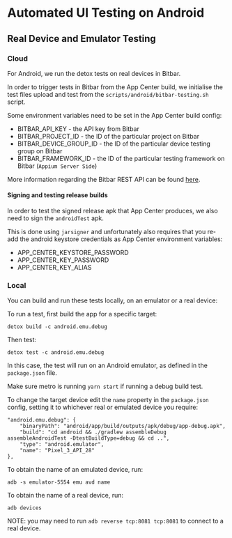 # Automated UI Testing on Android

## Real Device and Emulator Testing

### Cloud
For Android, we run the detox tests on real devices in Bitbar.

In order to trigger tests in Bitbar from the App Center build, we initialise the test files upload and test from the `scripts/android/bitbar-testing.sh` script.

Some environment variables need to be set in the App Center build config:

- BITBAR_API_KEY - the API key from Bitbar
- BITBAR_PROJECT_ID - the ID of the particular project on Bitbar
- BITBAR_DEVICE_GROUP_ID - the ID of the particular device testing group on Bitbar
- BITBAR_FRAMEWORK_ID - the ID of the particular testing framework on Bitbar (`Appium Server Side`)

More information regarding the Bitbar REST API can be found [here](https://docs.bitbar.com/testing/api/index.html).

#### Signing and testing release builds

In order to test the signed release apk that App Center produces, we also need to sign the `androidTest` apk.

This is done using `jarsigner` and unfortunately also requires that you re-add the android keystore credentials as App Center environment variables:

- APP_CENTER_KEYSTORE_PASSWORD
- APP_CENTER_KEY_PASSWORD
- APP_CENTER_KEY_ALIAS

### Local

You can build and run these tests locally, on an emulator or a real device:

To run a test, first build the app for a specific target:

`detox build -c android.emu.debug`

Then test:

`detox test -c android.emu.debug`

In this case, the test will run on an Android emulator, as defined in the `package.json` file.

Make sure metro is running `yarn start` if running a debug build test.

To change the target device edit the `name` property in the `package.json` config, setting it to whichever real or emulated device you require:

```
"android.emu.debug": {
    "binaryPath": "android/app/build/outputs/apk/debug/app-debug.apk",
    "build": "cd android && ./gradlew assembleDebug assembleAndroidTest -DtestBuildType=debug && cd ..",
    "type": "android.emulator",
    "name": "Pixel_3_API_28"
},
```

To obtain the name of an emulated device, run:

`adb -s emulator-5554 emu avd name`

To obtain the name of a real device, run:

`adb devices`

NOTE: you may need to run `adb reverse tcp:8081 tcp:8081` to connect to a real device.
